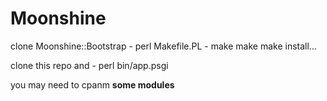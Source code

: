 # Moonshine

clone Moonshine::Bootstrap - perl Makefile.PL - make make make install...

clone this repo and - perl bin/app.psgi

you may need to cpanm **some modules** 
